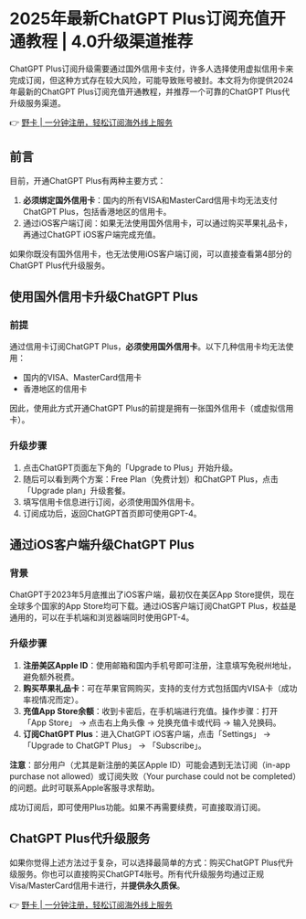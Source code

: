 # 2025年最新ChatGPT Plus订阅充值开通教程 | 4.0升级渠道推荐

ChatGPT Plus订阅升级需要通过国外信用卡支付，许多人选择使用虚拟信用卡来完成订阅，但这种方式存在较大风险，可能导致账号被封。本文将为你提供2024年最新的ChatGPT Plus订阅充值开通教程，并推荐一个可靠的ChatGPT Plus代升级服务渠道。

👉 [野卡 | 一分钟注册，轻松订阅海外线上服务](https://bbtdd.com/yeka)

## 前言

目前，开通ChatGPT Plus有两种主要方式：

1. **必须绑定国外信用卡**：国内的所有VISA和MasterCard信用卡均无法支付ChatGPT Plus，包括香港地区的信用卡。
2. 通过iOS客户端订阅：如果无法使用国外信用卡，可以通过购买苹果礼品卡，再通过ChatGPT iOS客户端完成充值。

如果你既没有国外信用卡，也无法使用iOS客户端订阅，可以直接查看第4部分的ChatGPT Plus代升级服务。

## 使用国外信用卡升级ChatGPT Plus

### 前提

通过信用卡订阅ChatGPT Plus，**必须使用国外信用卡**。以下几种信用卡均无法使用：

- 国内的VISA、MasterCard信用卡
- 香港地区的信用卡

因此，使用此方式开通ChatGPT Plus的前提是拥有一张国外信用卡（或虚拟信用卡）。

### 升级步骤

1. 点击ChatGPT页面左下角的「Upgrade to Plus」开始升级。
2. 随后可以看到两个方案：Free Plan（免费计划）和ChatGPT Plus，点击「Upgrade plan」升级套餐。
3. 填写信用卡信息进行订阅，必须使用国外信用卡。
4. 订阅成功后，返回ChatGPT首页即可使用GPT-4。

## 通过iOS客户端升级ChatGPT Plus

### 背景

ChatGPT于2023年5月底推出了iOS客户端，最初仅在美区App Store提供，现在全球多个国家的App Store均可下载。通过iOS客户端订阅ChatGPT Plus，权益是通用的，可以在手机端和浏览器端同时使用GPT-4。

### 升级步骤

1. **注册美区Apple ID**：使用邮箱和国内手机号即可注册，注意填写免税州地址，避免额外税费。
2. **购买苹果礼品卡**：可在苹果官网购买，支持的支付方式包括国内VISA卡（成功率视情况而定）。
3. **充值App Store余额**：收到卡密后，在手机端进行充值。操作步骤：打开「App Store」 -> 点击右上角头像 -> 兑换充值卡或代码 -> 输入兑换码。
4. **订阅ChatGPT Plus**：进入ChatGPT iOS客户端，点击「Settings」 -> 「Upgrade to ChatGPT Plus」 -> 「Subscribe」。

**注意**：部分用户（尤其是新注册的美区Apple ID）可能会遇到无法订阅（in-app purchase not allowed）或订阅失败（Your purchase could not be completed）的问题。此时可联系Apple客服寻求帮助。

成功订阅后，即可使用Plus功能。如果不再需要续费，可直接取消订阅。

## ChatGPT Plus代升级服务

如果你觉得上述方法过于复杂，可以选择最简单的方式：购买ChatGPT Plus代升级服务。你也可以直接购买ChatGPT4账号。所有代升级服务均通过正规Visa/MasterCard信用卡进行，并**提供永久质保**。

👉 [野卡 | 一分钟注册，轻松订阅海外线上服务](https://bbtdd.com/yeka)